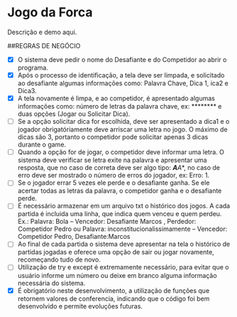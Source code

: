 # Jogo da Forca

Descrição e demo aqui.


##REGRAS DE NEGÓCIO

- [x] O sistema deve pedir o nome do Desafiante e do Competidor ao abrir o programa.
- [x] Após o processo de identificação, a tela deve ser limpada, e solicitado ao desafiante algumas informações como: Palavra Chave, Dica 1, ica2 e Dica3.
- [x] A tela novamente é limpa, e ao competidor, é apresentado algumas informações como: número de letras da palavra chave, ex: ******** e duas opções (Jogar ou Solicitar Dica).
- [ ] Se a opção solicitar dica for escolhida, deve ser apresentado a dica1 e o jogador obrigatóriamente deve arriscar uma letra no jogo. O máximo de dicas são 3, portanto o competidor pode solicitar apenas 3 dicas durante o game.
- [ ]  Quando a opção for de jogar, o competidor deve informar uma letra. O sistema deve verificar se letra exite na palavra e apresentar uma resposta, que no caso de correta deve ser algo tipo: ***A**A**, no caso de erro deve ser mostrado o número de erros do jogador, ex: Erro: 1.
- [ ]  Se o jogador errar 5 vezes ele perde e o desafiante ganha. Se ele acertar todas as letras da palavra, o competidor ganha e o desafiante  perde.
- [ ]   É necessário armazenar em um arquivo txt o histórico dos jogos. A cada partida é incluida uma linha, que indica quem venceu e quem perdeu. Ex.: Palavra: Bola – Vencedor: Desafiante Marcos , Perdedor: Competidor Pedro ou Palavra: inconstitucionalissimamente – Vencedor: Competidor Pedro, Desafiante:Marcos
- [ ]   Ao final de cada partida o sistema deve apresentar na tela o histórico de partidas jogadas e oferece uma opção de sair ou jogar novamente, recomeçando tudo de novo.
- [ ]   Utilização de try e except é extremamente necessário, para evitar que o usuário informe um número ou deixe em branco alguma informação necessária do sistema.
- [x]    É obrigatório neste desenvolvimento, a utilização de funções que retornem valores de conferencia, indicando que o código foi bem desenvolvido e permite evoluções futuras.